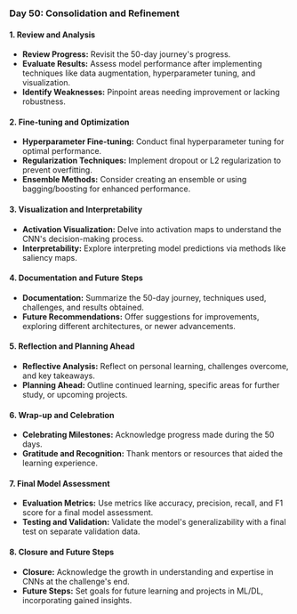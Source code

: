 ### Day 50: Consolidation and Refinement

#### 1. Review and Analysis
- **Review Progress:** Revisit the 50-day journey's progress.
- **Evaluate Results:** Assess model performance after implementing techniques like data augmentation, hyperparameter tuning, and visualization.
- **Identify Weaknesses:** Pinpoint areas needing improvement or lacking robustness.

#### 2. Fine-tuning and Optimization
- **Hyperparameter Fine-tuning:** Conduct final hyperparameter tuning for optimal performance.
- **Regularization Techniques:** Implement dropout or L2 regularization to prevent overfitting.
- **Ensemble Methods:** Consider creating an ensemble or using bagging/boosting for enhanced performance.

#### 3. Visualization and Interpretability
- **Activation Visualization:** Delve into activation maps to understand the CNN's decision-making process.
- **Interpretability:** Explore interpreting model predictions via methods like saliency maps.

#### 4. Documentation and Future Steps
- **Documentation:** Summarize the 50-day journey, techniques used, challenges, and results obtained.
- **Future Recommendations:** Offer suggestions for improvements, exploring different architectures, or newer advancements.

#### 5. Reflection and Planning Ahead
- **Reflective Analysis:** Reflect on personal learning, challenges overcome, and key takeaways.
- **Planning Ahead:** Outline continued learning, specific areas for further study, or upcoming projects.

#### 6. Wrap-up and Celebration
- **Celebrating Milestones:** Acknowledge progress made during the 50 days.
- **Gratitude and Recognition:** Thank mentors or resources that aided the learning experience.

#### 7. Final Model Assessment
- **Evaluation Metrics:** Use metrics like accuracy, precision, recall, and F1 score for a final model assessment.
- **Testing and Validation:** Validate the model's generalizability with a final test on separate validation data.

#### 8. Closure and Future Steps
- **Closure:** Acknowledge the growth in understanding and expertise in CNNs at the challenge's end.
- **Future Steps:** Set goals for future learning and projects in ML/DL, incorporating gained insights.


